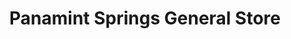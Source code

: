 ---
title: "Panamint Springs General Store"
url: /panamint-springs/panamint-springs-general-store/
shop: Lebensmittel
---